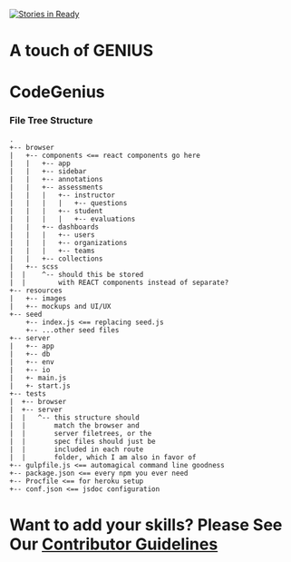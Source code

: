 [![Stories in Ready](https://badge.waffle.io/jes708/CodeGenius.png?label=ready&title=Ready)](https://waffle.io/jes708/CodeGenius)
# A touch of GENIUS


# CodeGenius


### File Tree Structure
```
.
+-- browser
|   +-- components <== react components go here
|   |   +-- app
|   |   +-- sidebar
|   |   +-- annotations
|   |   +-- assessments
|   |   |   +-- instructor
|   |   |   |   +-- questions
|   |   |   +-- student
|   |   |   |   +-- evaluations
|   |   +-- dashboards
|   |   |   +-- users
|   |   |   +-- organizations
|   |   |   +-- teams
|   |   +-- collections
|   +-- scss
|  |    ^-- should this be stored
|  |        with REACT components instead of separate?
+-- resources
|   +-- images
|   +-- mockups and UI/UX
+-- seed
    +-- index.js <== replacing seed.js
    +-- ...other seed files
+-- server
|   +-- app
|   +-- db
|   +-- env
|   +-- io
|   +- main.js
|   +- start.js
+-- tests
|  +-- browser
|  +-- server
|  |   ^-- this structure should
|  |       match the browser and
|  |       server filetrees, or the
|  |       spec files should just be
|  |       included in each route
|  |       folder, which I am also in favor of
+-- gulpfile.js <== automagical command line goodness
+-- package.json <== every npm you ever need
+-- Procfile <== for heroku setup
+-- conf.json <== jsdoc configuration
```


# Want to add your skills? Please See Our [Contributor Guidelines]("./contributing.md")
